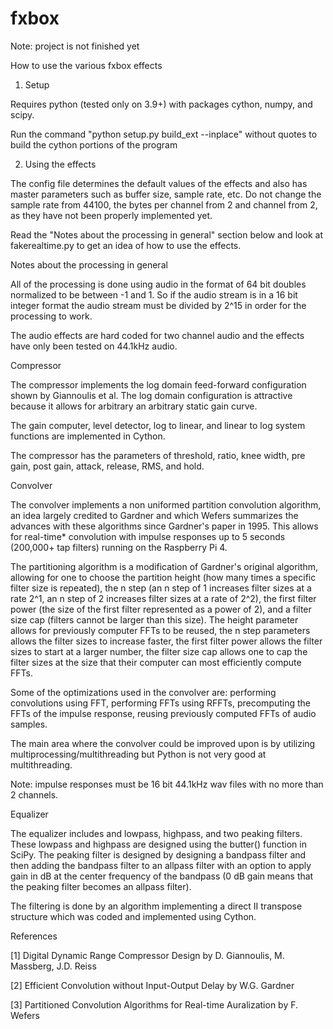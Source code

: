 # fxbox
Note: project is not finished yet

How to use the various fxbox effects

1. Setup

Requires python (tested only on 3.9+) with packages cython, numpy, and scipy.

Run the command "python setup.py build_ext --inplace" without quotes to build the cython portions of the program

2. Using the effects

The config file determines the default values of the effects and also has master parameters such as buffer size, sample rate, etc. Do not change the sample rate from 44100, the bytes per channel from 2 and channel from 2, as they have not been properly implemented yet.

Read the "Notes about the processing in general" section below and look at fakerealtime.py to get an idea of how to use the effects.

Notes about the processing in general

All of the processing is done using audio in the format of 64 bit doubles normalized to be between -1 and 1. So if the audio stream is in a 16 bit integer format the audio stream must be divided by 2^15 in order for the processing to work.

The audio effects are hard coded for two channel audio and the effects have only been tested on 44.1kHz audio.

Compressor

The compressor implements the log domain feed-forward configuration shown by Giannoulis et al. The log domain configuration is attractive because it allows for arbitrary an arbitrary static gain curve.

The gain computer, level detector, log to linear, and linear to log system functions are implemented in Cython.

The compressor has the parameters of threshold, ratio, knee width, pre gain, post gain, attack, release, RMS, and hold.

Convolver

The convolver implements a non uniformed partition convolution algorithm, an idea largely credited to Gardner and which Wefers summarizes the advances with these algorithms since Gardner's paper in 1995. This allows for real-time* convolution with impulse responses up to 5 seconds (200,000+ tap filters) running on the Raspberry Pi 4.

The partitioning algorithm is a modification of Gardner's original algorithm, allowing for one to choose the partition height (how many times a specific filter size is repeated), the n step (an n step of 1 increases filter sizes at a rate 2^1, an n step of 2 increases filter sizes at a rate of 2^2), the first filter power (the size of the first filter represented as a power of 2), and a filter size cap (filters cannot be larger than this size). The height parameter allows for previously computer FFTs to be reused, the n step parameters allows the filter sizes to increase faster, the first filter power allows the filter sizes to start at a larger number, the filter size cap allows one to cap the filter sizes at the size that their computer can most efficiently compute FFTs.

Some of the optimizations used in the convolver are: performing convolutions using FFT, performing FFTs using RFFTs, precomputing the FFTs of the impulse response, reusing previously computed FFTs of audio samples.

The main area where the convolver could be improved upon is by utilizing multiprocessing/multithreading but Python is not very good at multithreading.

Note: impulse responses must be 16 bit 44.1kHz wav files with no more than 2 channels.

Equalizer

The equalizer includes and lowpass, highpass, and two peaking filters. These lowpass and highpass are designed using the butter() function in SciPy. The peaking filter is designed by designing a bandpass filter and then adding the bandpass filter to an allpass filter with an option to apply gain in dB at the center frequency of the bandpass (0 dB gain means that the peaking filter becomes an allpass filter).

The filtering is done by an algorithm implementing a direct II transpose structure which was coded and implemented using Cython.

References

[1] Digital Dynamic Range Compressor Design by D. Giannoulis, M. Massberg, J.D. Reiss

[2] Efficient Convolution without Input-Output Delay by W.G. Gardner

[3] Partitioned Convolution Algorithms for Real-time Auralization by F. Wefers


